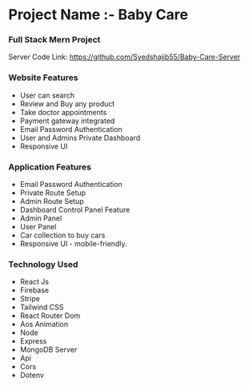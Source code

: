 # Project Name :- Baby Care

### Full Stack Mern Project
Server Code Link: https://github.com/Syedshajib55/Baby-Care-Server

### Website Features
* User can search
* Review and Buy any product
* Take doctor appointments
* Payment gateway integrated
* Email Password Authentication
* User and Admins Private Dashboard
* Responsive UI

### Application Features
* Email Password Authentication
* Private Route Setup
* Admin Route Setup
* Dashboard Control Panel Feature
* Admin Panel
* User Panel
* Car collection to buy cars
* Responsive UI - mobile-friendly.

### Technology Used
* React Js
* Firebase
* Stripe
* Tailwind CSS
* React Router Dom
* Aos Animation
* Node
* Express
* MongoDB Server
* Api
* Cors
* Dotenv

